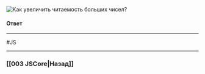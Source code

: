 ![Как увеличить читаемость больших чисел?](https://youtu.be/OA63L1eQ6pA?t=783)

#### Ответ



___
 #JS 

___

### [[003 JSCore|Назад]]